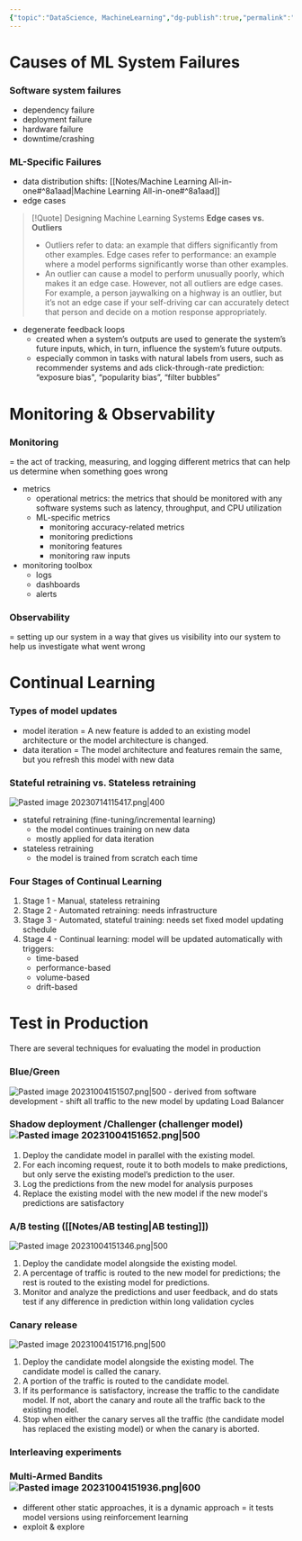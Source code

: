 ```yaml
---
{"topic":"DataScience, MachineLearning","dg-publish":true,"permalink":"/Notes/ML System Monitoring and Continual learning/","dgPassFrontmatter":true,"noteIcon":""}
---
```


# Causes of ML System Failures
### Software system failures
- dependency failure
- deployment failure
- hardware failure
- downtime/crashing
### ML-Specific Failures
- data distribution shifts: [[Notes/Machine Learning All-in-one#^8a1aad\|Machine Learning All-in-one#^8a1aad]]
- edge cases
>[!Quote] Designing Machine Learning Systems
>**Edge cases vs. Outliers**
>- Outliers refer to data: an example that differs significantly from other examples. Edge cases refer to performance: an example where a model performs significantly worse than other examples. 
>- An outlier can cause a model to perform unusually poorly, which makes it an edge case. However, not all outliers are edge cases. For example, a person jaywalking on a highway is an outlier, but it’s not an edge case if your self-driving car can accurately detect that person and decide on a motion response appropriately.
- degenerate feedback loops
	- created when a system’s outputs are used to generate the system’s future inputs, which, in turn, influence the system’s future outputs.
	- especially common in tasks with natural labels from users, such as recommender systems and ads click-through-rate prediction: “exposure bias", “popularity bias”, “filter bubbles”

# Monitoring & Observability
### Monitoring 
= the act of tracking, measuring, and logging different metrics that can help us determine when something goes wrong
- metrics
	- operational metrics: the metrics that should be monitored with any software systems such as latency, throughput, and CPU utilization
	- ML-specific metrics
		- monitoring accuracy-related metrics
		- monitoring predictions
		- monitoring features
		- monitoring raw inputs
- monitoring toolbox
	- logs
	- dashboards
	- alerts
### Observability 
= setting up our system in a way that gives us visibility into our system to help us investigate what went wrong

# Continual Learning

### Types of model updates
- model iteration
= A new feature is added to an existing model architecture or the model architecture is changed.
- data iteration
= The model architecture and features remain the same, but you refresh this model with new data

### Stateful retraining vs. Stateless retraining 
![Pasted image 20230714115417.png|400](/img/user/assets/images/Pasted%20image%2020230714115417.png)
- stateful retraining (fine-tuning/incremental learning)
	- the model continues training on new data
	- mostly applied for data iteration
- stateless retraining
	- the model is trained from scratch each time

### Four Stages of Continual Learning
1. Stage 1 - Manual, stateless retraining
2. Stage 2 - Automated retraining: needs infrastructure
3. Stage 3 - Automated, stateful training: needs set fixed model updating schedule
4. Stage 4 - Continual learning: model will be updated automatically with triggers:
	- time-based
	- performance-based
	- volume-based
	- drift-based

# Test in Production
There are several techniques for evaluating the model in production
### Blue/Green
![Pasted image 20231004151507.png|500](/img/user/assets/images/Pasted%20image%2020231004151507.png)
	- derived from software development
	- shift all traffic to the new model by updating Load Balancer
### Shadow deployment /Challenger (challenger model)  ![Pasted image 20231004151652.png|500](/img/user/assets/images/Pasted%20image%2020231004151652.png)
1. Deploy the candidate model in parallel with the existing model.
2. For each incoming request, route it to both models to make predictions, but only serve the existing model’s prediction to the user.
3. Log the predictions from the new model for analysis purposes
4. Replace the existing model with the new model if the new model's predictions are satisfactory
### A/B testing ([[Notes/AB testing\|AB testing]]) 

![Pasted image 20231004151346.png|500](/img/user/assets/images/Pasted%20image%2020231004151346.png)
1. Deploy the candidate model alongside the existing model.
2. A percentage of traffic is routed to the new model for predictions; the rest is routed to the existing model for predictions.
3. Monitor and analyze the predictions and user feedback, and do stats test if any difference in prediction within long validation cycles
### Canary release 

![Pasted image 20231004151716.png|500](/img/user/assets/images/Pasted%20image%2020231004151716.png)
1. Deploy the candidate model alongside the existing model. The candidate model is called the canary.
2. A portion of the traffic is routed to the candidate model.
3. If its performance is satisfactory, increase the traffic to the candidate model. If not, abort the canary and route all the traffic back to the existing model.
4. Stop when either the canary serves all the traffic (the candidate model has replaced the existing model) or when the canary is aborted.
### Interleaving experiments
### Multi-Armed Bandits ![Pasted image 20231004151936.png|600](/img/user/assets/images/Pasted%20image%2020231004151936.png)
- different other static approaches, it is a dynamic approach = it tests model versions using reinforcement learning
- exploit & explore
